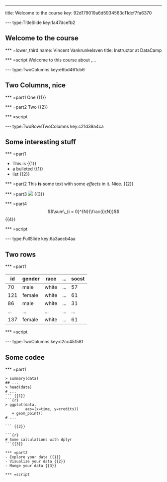 ---
title: Welcome to the course
key: 92d179019a6d5934563c11dcf7fa6370


--- type:TitleSlide key:1a47dcefb2
## Welcome to the course


*** =lower_third
name: Vincent Vankrunkelsven
title: Instructor at DataCamp

*** =script
Welcome to this course about ,...


--- type:TwoColumns key:e6bd461cb6
## Two Columns, nice

*** =part1
One {{1}}

*** =part2
Two {{2}}

*** =script



--- type:TwoRowsTwoColumns key:c21d39a4ca
## Some interesting stuff

*** =part1
- This is {{1}}
- a bulleted {{1}}
- list {{2}}

*** =part2
This **is** some text with some _effects_ in it. ~~Nice~~. {{2}}

*** =part3
![](http://s3.amazonaws.com/assets.datacamp.com/production/course_3555/datasets/test_screenshot.png) {{3}}

*** =part4
$$\sum\_{i = 0}^{N}{\frac{i}{N}}$$ {{4}}

*** =script



--- type:FullSlide key:6a3aecb4aa
## Two rows

*** =part1

| id  |  gender | race  |  ... | socst |
|-----|---------|-------|------|-------|
| 70  | male    | white |  ... | 57    |
| 121 | female  | white |  ... | 61    |
| 86  | male    | white |  ... | 31    |
| ... | ...     | ...   |  ... | ...   |
| 137 | female  | white |  ... | 61    | {{1}}


*** =script



--- type:TwoColumns key:c2cc45f581
## Some codee

*** =part1
```{r}
> summary(data)
## ...
> head(data)
# ...
``` {{1}}
```{r}
> ggplot(data, 
         aes=(x=time, y=credits))
   + geom_point()
# ...

``` {{2}}

```{r}
# Some calculations with dplyr
```{{3}}

*** =part2
- Explore your data {{1}}
- Visualize your data {{2}}
- Munge your data {{3}}

*** =script


